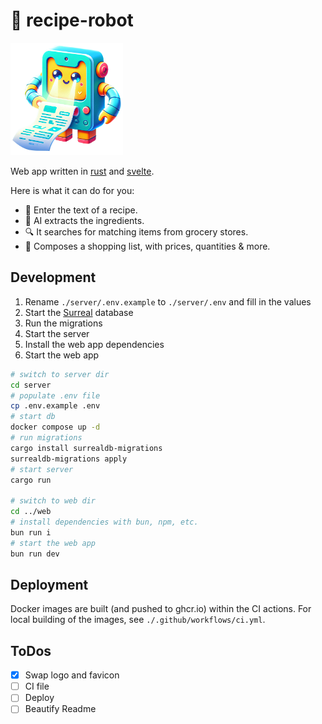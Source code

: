 # 🥔 recipe-robot

<img alt="A cute robot holding and looking at a piece of paper with a recipe on it." src="web/public/img/logo.png" width="180px"/>

Web app written in [rust](https://www.rust-lang.org/) and [svelte](https://svelte.dev/).

Here is what it can do for you:

- 📝 Enter the text of a recipe.
- 🧠 AI extracts the ingredients.
- 🔍 It searches for matching items from grocery stores.
- 🛒 Composes a shopping list, with prices, quantities & more.

## Development

1. Rename `./server/.env.example` to `./server/.env` and fill in the values
2. Start the [Surreal](https://surrealdb.com/) database
3. Run the migrations
4. Start the server
5. Install the web app dependencies
6. Start the web app

```sh
# switch to server dir
cd server
# populate .env file
cp .env.example .env
# start db
docker compose up -d
# run migrations
cargo install surrealdb-migrations
surrealdb-migrations apply
# start server
cargo run

# switch to web dir
cd ../web
# install dependencies with bun, npm, etc.
bun run i
# start the web app
bun run dev
```

## Deployment

Docker images are built (and pushed to ghcr.io) within the CI actions.
For local building of the images, see `./.github/workflows/ci.yml`.

## ToDos

- [x] Swap logo and favicon
- [ ] CI file
- [ ] Deploy
- [ ] Beautify Readme

```

```

```

```
